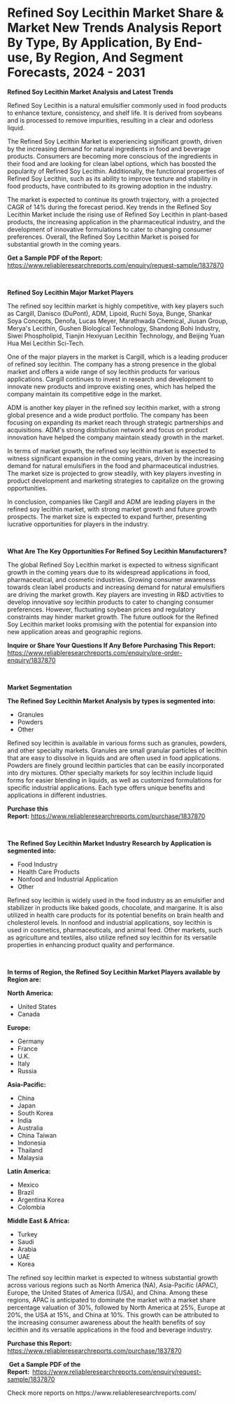 <p><h1>Refined Soy Lecithin Market Share & Market New Trends Analysis Report By Type, By Application, By End-use, By Region, And Segment Forecasts, 2024 - 2031</h1></p><p><strong>Refined Soy Lecithin Market Analysis and Latest Trends</strong></p>
<p><p>Refined Soy Lecithin is a natural emulsifier commonly used in food products to enhance texture, consistency, and shelf life. It is derived from soybeans and is processed to remove impurities, resulting in a clear and odorless liquid.</p><p>The Refined Soy Lecithin Market is experiencing significant growth, driven by the increasing demand for natural ingredients in food and beverage products. Consumers are becoming more conscious of the ingredients in their food and are looking for clean label options, which has boosted the popularity of Refined Soy Lecithin. Additionally, the functional properties of Refined Soy Lecithin, such as its ability to improve texture and stability in food products, have contributed to its growing adoption in the industry.</p><p>The market is expected to continue its growth trajectory, with a projected CAGR of 14% during the forecast period. Key trends in the Refined Soy Lecithin Market include the rising use of Refined Soy Lecithin in plant-based products, the increasing application in the pharmaceutical industry, and the development of innovative formulations to cater to changing consumer preferences. Overall, the Refined Soy Lecithin Market is poised for substantial growth in the coming years.</p></p>
<p><strong>Get a Sample PDF of the Report:&nbsp;</strong> <a href="https://www.reliableresearchreports.com/enquiry/request-sample/1837870">https://www.reliableresearchreports.com/enquiry/request-sample/1837870</a></p>
<p>&nbsp;</p>
<p><strong>Refined Soy Lecithin Major Market Players</strong></p>
<p><p>The refined soy lecithin market is highly competitive, with key players such as Cargill, Danisco (DuPont), ADM, Lipoid, Ruchi Soya, Bunge, Shankar Soya Concepts, Denofa, Lucas Meyer, Marathwada Chemical, Jiusan Group, Merya's Lecithin, Gushen Biological Technology, Shandong Bohi Industry, Siwei Phospholipid, Tianjin Hexiyuan Lecithin Technology, and Beijing Yuan Hua Mei Lecithin Sci-Tech.</p><p>One of the major players in the market is Cargill, which is a leading producer of refined soy lecithin. The company has a strong presence in the global market and offers a wide range of soy lecithin products for various applications. Cargill continues to invest in research and development to innovate new products and improve existing ones, which has helped the company maintain its competitive edge in the market.</p><p>ADM is another key player in the refined soy lecithin market, with a strong global presence and a wide product portfolio. The company has been focusing on expanding its market reach through strategic partnerships and acquisitions. ADM's strong distribution network and focus on product innovation have helped the company maintain steady growth in the market.</p><p>In terms of market growth, the refined soy lecithin market is expected to witness significant expansion in the coming years, driven by the increasing demand for natural emulsifiers in the food and pharmaceutical industries. The market size is projected to grow steadily, with key players investing in product development and marketing strategies to capitalize on the growing opportunities.</p><p>In conclusion, companies like Cargill and ADM are leading players in the refined soy lecithin market, with strong market growth and future growth prospects. The market size is expected to expand further, presenting lucrative opportunities for players in the industry.</p></p>
<p>&nbsp;</p>
<p><strong>What Are The Key Opportunities For Refined Soy Lecithin Manufacturers?</strong></p>
<p><p>The global Refined Soy Lecithin market is expected to witness significant growth in the coming years due to its widespread applications in food, pharmaceutical, and cosmetic industries. Growing consumer awareness towards clean label products and increasing demand for natural emulsifiers are driving the market growth. Key players are investing in R&D activities to develop innovative soy lecithin products to cater to changing consumer preferences. However, fluctuating soybean prices and regulatory constraints may hinder market growth. The future outlook for the Refined Soy Lecithin market looks promising with the potential for expansion into new application areas and geographic regions.</p></p>
<p><strong>Inquire or Share Your Questions If Any Before Purchasing This Report:</strong> <a href="https://www.reliableresearchreports.com/enquiry/pre-order-enquiry/1837870">https://www.reliableresearchreports.com/enquiry/pre-order-enquiry/1837870</a></p>
<p>&nbsp;</p>
<p><strong>Market Segmentation</strong></p>
<p><strong>The Refined Soy Lecithin Market Analysis by types is segmented into:</strong></p>
<p><ul><li>Granules</li><li>Powders</li><li>Other</li></ul></p>
<p><p>Refined soy lecithin is available in various forms such as granules, powders, and other specialty markets. Granules are small granular particles of lecithin that are easy to dissolve in liquids and are often used in food applications. Powders are finely ground lecithin particles that can be easily incorporated into dry mixtures. Other specialty markets for soy lecithin include liquid forms for easier blending in liquids, as well as customized formulations for specific industrial applications. Each type offers unique benefits and applications in different industries.</p></p>
<p><strong>Purchase this Report:&nbsp;</strong><a href="https://www.reliableresearchreports.com/purchase/1837870">https://www.reliableresearchreports.com/purchase/1837870</a></p>
<p>&nbsp;</p>
<p><strong>The Refined Soy Lecithin Market Industry Research by Application is segmented into:</strong></p>
<p><ul><li>Food Industry</li><li>Health Care Products</li><li>Nonfood and Industrial Application</li><li>Other</li></ul></p>
<p><p>Refined soy lecithin is widely used in the food industry as an emulsifier and stabilizer in products like baked goods, chocolate, and margarine. It is also utilized in health care products for its potential benefits on brain health and cholesterol levels. In nonfood and industrial applications, soy lecithin is used in cosmetics, pharmaceuticals, and animal feed. Other markets, such as agriculture and textiles, also utilize refined soy lecithin for its versatile properties in enhancing product quality and performance.</p></p>
<p>&nbsp;</p>
<p><strong>In terms of Region, the Refined Soy Lecithin Market Players available by Region are:</strong></p>
<p>
    <p> <strong> North America: </strong>
        <ul>
            <li>United States</li>
            <li>Canada</li>
        </ul>
        </p> 
    <p> <strong> Europe: </strong>
        <ul>
            <li>Germany</li>
            <li>France</li>
            <li>U.K.</li>
            <li>Italy</li>
            <li>Russia</li>
        </ul>
        </p> 
    <p> <strong> Asia-Pacific: </strong>
        <ul>
            <li>China</li>
            <li>Japan</li>
            <li>South Korea</li>
            <li>India</li>
            <li>Australia</li>
            <li>China Taiwan</li>
            <li>Indonesia</li>
            <li>Thailand</li>
            <li>Malaysia</li>
        </ul>
        </p> 
    <p> <strong> Latin America: </strong>
        <ul>
            <li>Mexico</li>
            <li>Brazil</li>
            <li>Argentina Korea</li>
            <li>Colombia</li>
        </ul>
        </p> 
    <p> <strong> Middle East & Africa: </strong>
        <ul>
            <li>Turkey</li>
            <li>Saudi</li>
            <li>Arabia</li>
            <li>UAE</li>
            <li>Korea</li>
        </ul>
    </p>
    </p>
<p><p>The refined soy lecithin market is expected to witness substantial growth across various regions such as North America (NA), Asia-Pacific (APAC), Europe, the United States of America (USA), and China. Among these regions, APAC is anticipated to dominate the market with a market share percentage valuation of 30%, followed by North America at 25%, Europe at 20%, the USA at 15%, and China at 10%. This growth can be attributed to the increasing consumer awareness about the health benefits of soy lecithin and its versatile applications in the food and beverage industry.</p></p>
<p><strong>Purchase this Report: </strong><a href="https://www.reliableresearchreports.com/purchase/1837870">https://www.reliableresearchreports.com/purchase/1837870</a></p>
<p>&nbsp;<strong>Get a Sample PDF of the Report:&nbsp;&nbsp;</strong><a href="https://www.reliableresearchreports.com/enquiry/request-sample/1837870">https://www.reliableresearchreports.com/enquiry/request-sample/1837870</a></p>
<p><strong></strong></p>
<p>Check more reports on https://www.reliableresearchreports.com/</p>